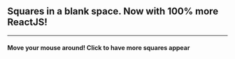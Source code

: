 ## Squares in a blank space. Now with 100% more ReactJS!
___
#### Move your mouse around! Click to have more squares appear
